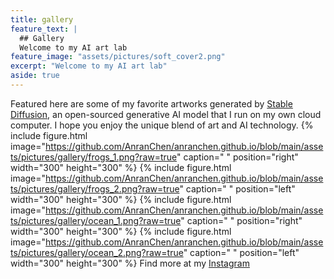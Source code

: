 ```yaml
---
title: gallery
feature_text: |
  ## Gallery
  Welcome to my AI art lab
feature_image: "assets/pictures/soft_cover2.png"
excerpt: "Welcome to my AI art lab"
aside: true
---
```


Featured here are some of my favorite artworks generated by [Stable Diffusion](https://en.wikipedia.org/wiki/Stable_Diffusion), an open-sourced generative AI model that I run on my own cloud computer. I hope you enjoy the unique blend of art and AI technology.
{% include figure.html image="https://github.com/AnranChen/anranchen.github.io/blob/main/assets/pictures/gallery/frogs_1.png?raw=true" caption=" " position="right" width="300" height="300" %}
{% include figure.html image="https://github.com/AnranChen/anranchen.github.io/blob/main/assets/pictures/gallery/frogs_2.png?raw=true" caption=" " position="left" width="300" height="300" %}
{% include figure.html image="https://github.com/AnranChen/anranchen.github.io/blob/main/assets/pictures/gallery/ocean_1.png?raw=true" caption=" " position="right" width="300" height="300" %}
{% include figure.html image="https://github.com/AnranChen/anranchen.github.io/blob/main/assets/pictures/gallery/ocean_2.png?raw=true" caption=" " position="left" width="300" height="300" %}
Find more at my [Instagram](https://www.instagram.com/anranandychen/?hl=en)




